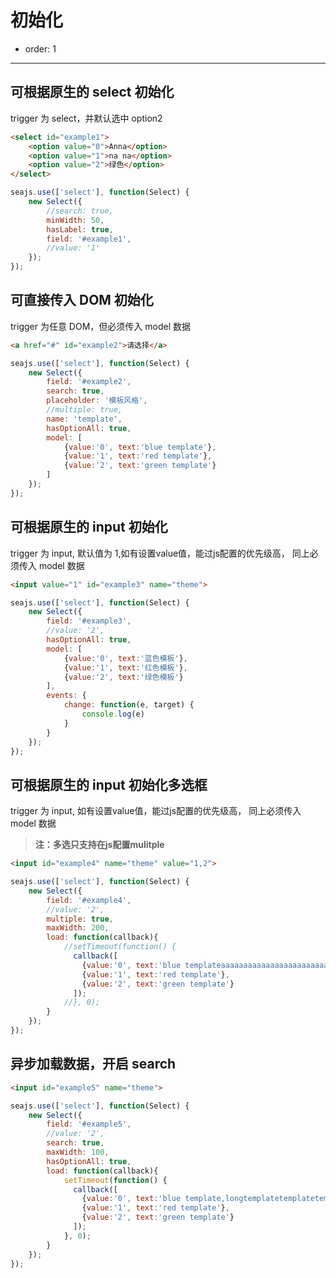 # 初始化

- order: 1

----

<script>
seajs.use('select.css');
</script>

## 可根据原生的 select 初始化

trigger 为 select，并默认选中 option2

````html
<select id="example1">
    <option value="0">Anna</option>
    <option value="1">na na</option>
    <option value="2">绿色</option>
</select>
````

````javascript
seajs.use(['select'], function(Select) {
    new Select({
        //search: true,
        minWidth: 50,
        hasLabel: true,
        field: '#example1',
        //value: '1'
    });
});
````


## 可直接传入 DOM 初始化

trigger 为任意 DOM，但必须传入 model 数据

````html
<a href="#" id="example2">请选择</a>
````

````javascript
seajs.use(['select'], function(Select) {
    new Select({
        field: '#example2',
        search: true,
        placeholder: '模板风格',
        //multiple: true,
        name: 'template',
        hasOptionAll: true,
        model: [
            {value:'0', text:'blue template'},
            {value:'1', text:'red template'},
            {value:'2', text:'green template'}
        ]
    });
});
````

## 可根据原生的 input 初始化

trigger 为 input, 默认值为 1,如有设置value值，能过js配置的优先级高， 同上必须传入 model 数据

````html
<input value="1" id="example3" name="theme">
````

````javascript
seajs.use(['select'], function(Select) {
    new Select({
        field: '#example3',
        //value: '2',
        hasOptionAll: true,
        model: [
            {value:'0', text:'蓝色模板'},
            {value:'1', text:'红色模板'},
            {value:'2', text:'绿色模板'}
        ],
        events: {
            change: function(e, target) {
                console.log(e)
            }
        }
    });
});
````

## 可根据原生的 input 初始化多选框

trigger 为 input, 如有设置value值，能过js配置的优先级高， 同上必须传入 model 数据

> **注：多选只支持在js配置mulitple**

````html
<input id="example4" name="theme" value="1,2">
````

````javascript
seajs.use(['select'], function(Select) {
    new Select({
        field: '#example4',
        //value: '2',
        multiple: true,
        maxWidth: 200,
        load: function(callback){
            //setTimeout(function() {
              callback([
                {value:'0', text:'blue templateaaaaaaaaaaaaaaaaaaaaaaaaaaaaaaaaaaaaaa'},
                {value:'1', text:'red template'},
                {value:'2', text:'green template'}
              ]);
            //}, 0);
        }
    });
});
````

## 异步加载数据，开启 search


````html
<input id="example5" name="theme">
````

````javascript
seajs.use(['select'], function(Select) {
    new Select({
        field: '#example5',
        //value: '2',
        search: true,
        maxWidth: 100,
        hasOptionAll: true,
        load: function(callback){
            setTimeout(function() {
              callback([
                {value:'0', text:'blue template,longtemplatetemplatetemplatetemplatetemplatetemplatetemplate'},
                {value:'1', text:'red template'},
                {value:'2', text:'green template'}
              ]);
            }, 0);
        }
    });
});
````

